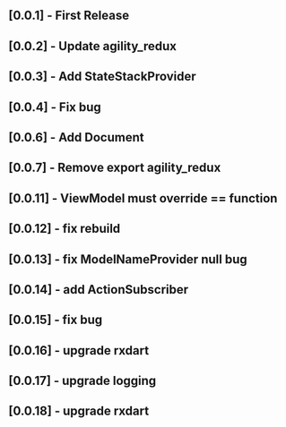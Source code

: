 ## [0.0.1] - First Release

## [0.0.2] - Update agility_redux

## [0.0.3] - Add StateStackProvider

## [0.0.4] - Fix bug

## [0.0.6] - Add Document

## [0.0.7] - Remove export agility_redux

## [0.0.11] - ViewModel must override == function

## [0.0.12] - fix rebuild

## [0.0.13] - fix ModelNameProvider null bug

## [0.0.14] - add ActionSubscriber

## [0.0.15] - fix bug

## [0.0.16] - upgrade rxdart

## [0.0.17] - upgrade logging

## [0.0.18] - upgrade rxdart